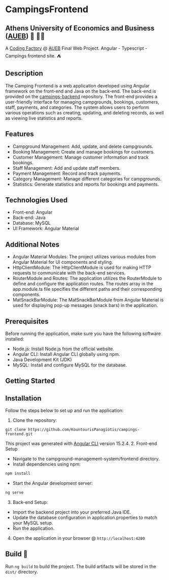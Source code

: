 # CampingsFrontend

## Athens University of Economics and Business ([AUEB](https://aueb.gr/)) 🏫 👨‍🎓
A [Coding Factory](https://codingfactory.aueb.gr/) @ [AUEB](https://aueb.gr/) Final Web Project. Angular - Typescript - Campings frontend site. ⛺

## Description
The Camping Frontend is a web application developed using Angular framework on the front-end and Java on the back-end. The back-end is provided on the [campings-backend](https://github.com/KountourisPanagiotis/campings-backend/blob/main/README.md) repository. The front-end provides a user-friendly interface for managing campgrounds, bookings, customers, staff, payments, and categories. The system allows users to perform various operations such as creating, updating, and deleting records, as well as viewing live statistics and reports.

## Features
- Campground Management: Add, update, and delete campgrounds.
- Booking Management: Create and manage bookings for customers.
- Customer Management: Manage customer information and track bookings.
- Staff Management: Add and update staff members.
- Payment Management: Record and track payments.
- Category Management: Manage different categories for campgrounds.
- Statistics: Generate statistics and reports for bookings and payments.

## Technologies Used

- Front-end: Angular
- Back-end: Java
- Database: MySQL
- UI Framework: Angular Material

## Additional Notes
- Angular Material Modules: The project utilizes various modules from Angular Material for UI components and styling.
- HttpClientModule: The HttpClientModule is used for making HTTP requests to communicate with the back-end services.
- RouterModule and Routes: The application utilizes the RouterModule to define and configure the application routes. The routes array in the app.module.ts file specifies the different paths and their corresponding components.
- MatSnackBarModule: The MatSnackBarModule from Angular Material is used for displaying pop-up messages (snack bars) in the application.

## Prerequisites

Before running the application, make sure you have the following software installed:

- Node.js: Install Node.js from the official website.
- Angular CLI: Install Angular CLI globally using npm.
- Java Development Kit (JDK)
- MySQL: Install and configure MySQL for the database.

## Getting Started
## Installation

Follow the steps below to set up and run the application:

1. Clone the repository:
```
git clone https://github.com/KountourisPanagiotis/campings-frontend.git
```
This project was generated with [Angular CLI](https://github.com/angular/angular-cli) version 15.2.4.
2. Front-end Setup
  - Navigate to the campground-management-system/frontend directory.
  - Install dependencies using npm:
```bash
npm install
```
  - Start the Angular development server:
```bash
ng serve
```
3. Back-end Setup:
  - Import the backend project into your preferred Java IDE.
  - Update the database configuration in application.properties to match your MySQL setup.
  - Run the application.
4. Open the application in your browser @ `http://localhost:4200`

## Build 🔨

Run `ng build` to build the project. The build artifacts will be stored in the `dist/` directory.
